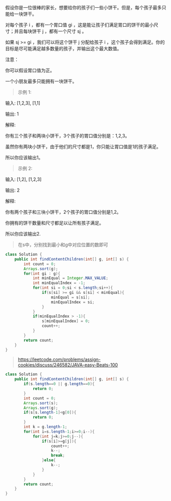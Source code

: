 假设你是一位很棒的家长，想要给你的孩子们一些小饼干。但是，每个孩子最多只能给一块饼干。

对每个孩子 i ，都有一个胃口值 gi ，这是能让孩子们满足胃口的饼干的最小尺寸；并且每块饼干 j ，都有一个尺寸 sj 。

如果 sj >= gi ，我们可以将这个饼干 j 分配给孩子 i ，这个孩子会得到满足。你的目标是尽可能满足越多数量的孩子，并输出这个最大数值。

注意：

你可以假设胃口值为正。

一个小朋友最多只能拥有一块饼干。

>示例 1:

输入: [1,2,3], [1,1]

输出: 1

解释: 

你有三个孩子和两块小饼干，3个孩子的胃口值分别是：1,2,3。

虽然你有两块小饼干，由于他们的尺寸都是1，你只能让胃口值是1的孩子满足。

所以你应该输出1。

>示例 2:

输入: [1,2], [1,2,3]

输出: 2

解释: 

你有两个孩子和三块小饼干，2个孩子的胃口值分别是1,2。

你拥有的饼干数量和尺寸都足以让所有孩子满足。

所以你应该输出2.
>在s中，分别找到最小和g中对应位置的数即可
```java
class Solution {
    public int findContentChildren(int[] g, int[] s) {
        int count = 0;
        Arrays.sort(g);
        for(int gi : g){
            int minEqual = Integer.MAX_VALUE;
            int minEqualIndex = -1;
            for(int si = 0;si < s.length;si++){
                if(s[si] >= gi && s[si] < minEqual){
                    minEqual = s[si];
                    minEqualIndex = si;
                }
            }
            if(minEqualIndex > -1){
                s[minEqualIndex] = 0;
                count++;
            }
        }
        return count;
    }
}
```
>https://leetcode.com/problems/assign-cookies/discuss/246582/JAVA-easy-Beats-100
```java
class Solution {
    public int findContentChildren(int[] g, int[] s) {
        if(s.length==0 || g.length==0){
            return 0;
        }
        int count = 0;
        Arrays.sort(s);
        Arrays.sort(g);
        if(s[s.length-1]<g[0]){
            return 0;
        }
        int k = g.length-1;
        for(int i=s.length-1;i>=0;i--){
            for(int j=k;j>=0;j--){
                if(s[i]>=g[j]){
                    count++;
                    k--;
                    break;
                }else{
                    k--;
                }
            }
        }
        return count;
    }
}
```
